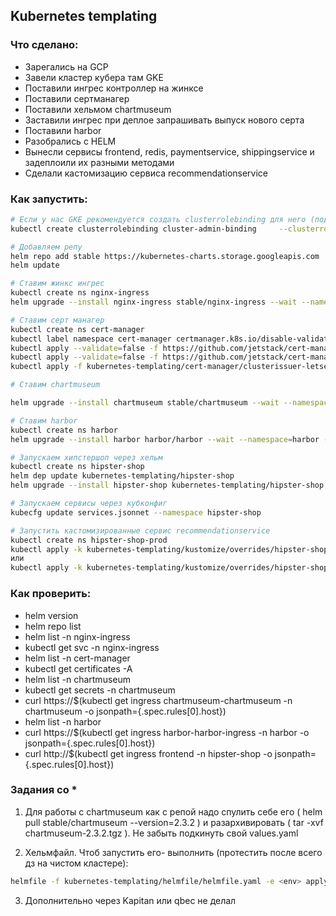 ## Kubernetes templating

### Что сделано:
 - Зарегались на GCP
 - Завели кластер кубера там GKE
 - Поставили ингрес контроллер на жинксе
 - Поставили сертманагер
 - Поставили хельмом chartmuseum
 - Заставили ингрес при деплое запрашивать выпуск нового серта
 - Поставили harbor
 - Разобрались с HELM
 - Вынесли сервисы frontend, redis, paymentservice, shippingservice и задеплоили их разными методами
 - Сделали кастомизацию сервиса recommendationservice

### Как запустить:
```bash
# Если у нас GKE рекомендуется создать clusterrolebinding для него (подставить свои данные)
kubectl create clusterrolebinding cluster-admin-binding     --clusterrole=cluster-admin     --user=$(gcloud config get-value core/account)

# Добавляем репу
helm repo add stable https://kubernetes-charts.storage.googleapis.com
helm update

# Ставим жинкс ингрес
kubectl create ns nginx-ingress
helm upgrade --install nginx-ingress stable/nginx-ingress --wait --namespace=nginx-ingress --version=1.11.1

# Ставим серт манагер
kubectl create ns cert-manager
kubectl label namespace cert-manager certmanager.k8s.io/disable-validation="true"
kubectl apply --validate=false -f https://github.com/jetstack/cert-manager/releases/download/v0.15.1/cert-manager-legacy.crds.yaml
kubectl apply --validate=false -f https://github.com/jetstack/cert-manager/releases/download/v0.15.1/cert-manager-legacy.yaml
kubectl apply -f kubernetes-templating/cert-manager/clusterissuer-letsencrypt-production.yaml

# Ставим chartmuseum

helm upgrade --install chartmuseum stable/chartmuseum --wait --namespace=chartmuseum --version=2.3.2 -f kubernetes-templating/chartmuseum/values.yaml

# Ставим harbor
kubectl create ns harbor
helm upgrade --install harbor harbor/harbor --wait --namespace=harbor --version=1.3.2 -f kubernetes-templating/harbor/values.yaml

# Запускаем хипстершоп через хельм
kubectl create ns hipster-shop
helm dep update kubernetes-templating/hipster-shop
helm upgrade --install hipster-shop kubernetes-templating/hipster-shop --namespace hipster-shop --set frontend.service.NodePort=31234

# Запускаем сервисы через кубконфиг
kubecfg update services.jsonnet --namespace hipster-shop

# Запустить кастомизированные сервис recommendationservice
kubectl create ns hipster-shop-prod
kubectl apply -k kubernetes-templating/kustomize/overrides/hipster-shop-prod
или
kubectl apply -k kubernetes-templating/kustomize/overrides/hipster-shop

```


### Как проверить:

 - helm version
 - helm repo list
 - helm list -n nginx-ingress
 - kubectl get svc -n nginx-ingress
 - helm list -n cert-manager
 - kubectl get certificates -A
 - helm list -n chartmuseum
 - kubectl get secrets -n chartmuseum
 - curl https://$(kubectl get ingress chartmuseum-chartmuseum -n chartmuseum -o jsonpath={.spec.rules[0].host})
 - helm list -n harbor
 - curl https://$(kubectl get ingress harbor-harbor-ingress -n harbor -o jsonpath={.spec.rules[0].host})
 - curl http://$(kubectl get ingress frontend -n hipster-shop -o jsonpath={.spec.rules[0].host})

### Задания со *

1. Для работы с chartmuseum как с репой надо спулить себе его ( helm pull stable/chartmuseum --version=2.3.2 ) и разархивировать ( tar -xvf chartmuseum-2.3.2.tgz ). Не забыть подкинуть свой values.yaml

2. Хельмфайл. Чтоб запустить его- выполнить (протестить после всего дз на чистом кластере):
```bash
helmfile -f kubernetes-templating/helmfile/helmfile.yaml -e <env> apply
```

3. Дополнительно через Kapitan или qbec не делал




